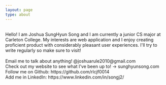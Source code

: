 ```yaml
---
layout: page
type: about
---
```

<br />
Hello! I am Joshua SungHyun Song and I am currently a junior CS major at Carleton College.
My interests are web application and I enjoy creating proficient product with considerably pleasant user experiences.
I'll try to write regularly so make sure to visit!    
<br />
<br />Email me to talk about anything! @joshuarule2010@gmail.com
<br />Check out my website to see what I've been up to! -> sunghyunsong.com 
<br />Follow me on Github: https://github.com/rlcjf0014
<br />Add me in LinkedIn: https://www.linkedin.com/in/songj2/
